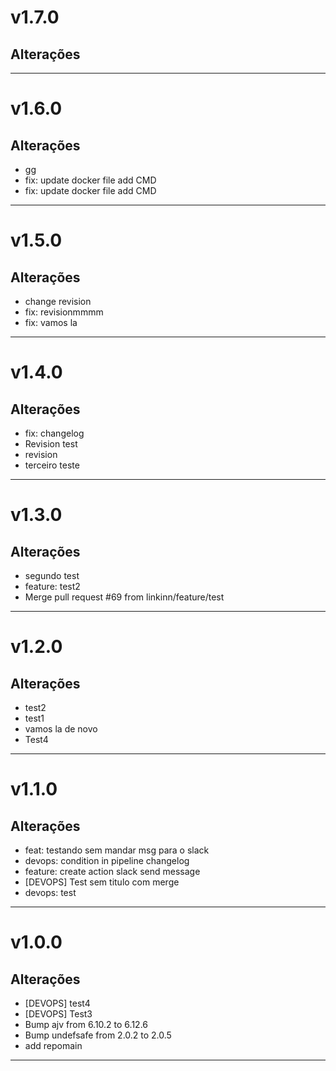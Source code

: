 # v1.7.0

## Alterações
---

# v1.6.0

## Alterações
- gg
- fix: update docker file add CMD
- fix: update docker file add CMD
---

# v1.5.0

## Alterações
- change revision
- fix: revisionmmmm
- fix: vamos la
---

# v1.4.0

## Alterações
- fix: changelog
- Revision test
- revision
- terceiro teste
---

# v1.3.0

## Alterações
- segundo test
- feature: test2
- Merge pull request #69 from linkinn/feature/test
---


# v1.2.0

## Alterações
- test2
- test1
- vamos la de novo
- Test4
---

# v1.1.0

## Alterações
- feat: testando sem mandar msg para o slack
- devops: condition in pipeline changelog
- feature: create action slack send message
- [DEVOPS] Test sem titulo com merge
- devops: test
---

# v1.0.0

## Alterações
- [DEVOPS] test4
- [DEVOPS] Test3
- Bump ajv from 6.10.2 to 6.12.6
- Bump undefsafe from 2.0.2 to 2.0.5
- add repomain
---

